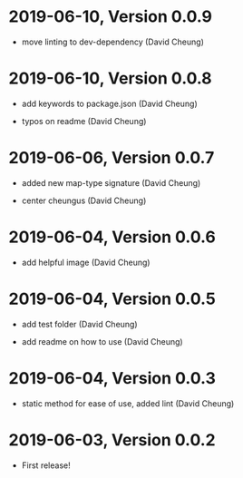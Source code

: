 2019-06-10, Version 0.0.9
=========================

 * move linting to dev-dependency (David Cheung)


2019-06-10, Version 0.0.8
=========================

 * add keywords to package.json (David Cheung)

 * typos on readme (David Cheung)


2019-06-06, Version 0.0.7
=========================

 * added new map-type signature (David Cheung)

 * center cheungus (David Cheung)


2019-06-04, Version 0.0.6
=========================

 * add helpful image (David Cheung)


2019-06-04, Version 0.0.5
=========================

 * add test folder (David Cheung)

 * add readme on how to use (David Cheung)


2019-06-04, Version 0.0.3
=========================

 * static method for ease of use, added lint (David Cheung)


2019-06-03, Version 0.0.2
=========================

 * First release!
